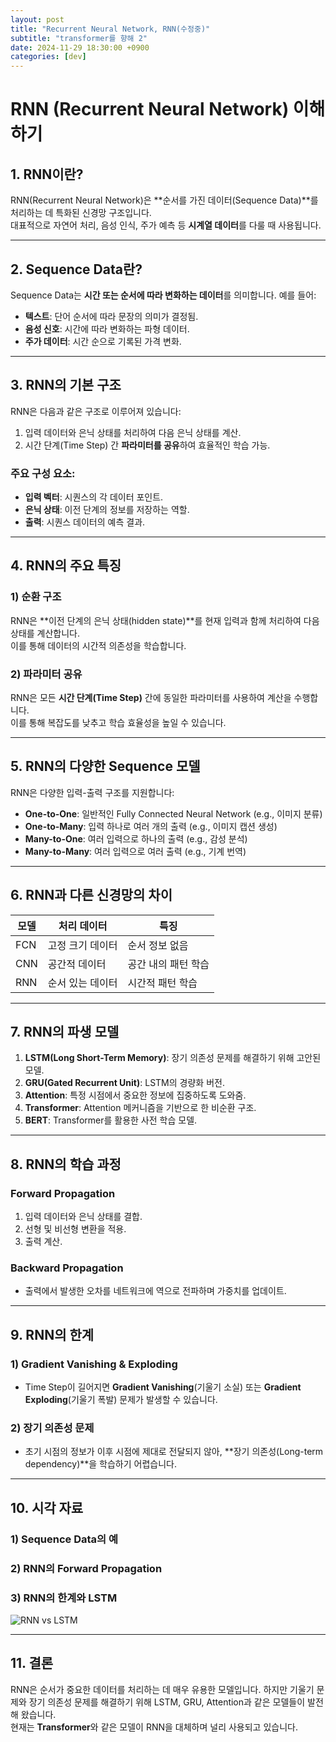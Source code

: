 ```yaml
---
layout: post
title: "Recurrent Neural Network, RNN(수정중)"
subtitle: "transformer를 향해 2"
date: 2024-11-29 18:30:00 +0900
categories: [dev]
---
```


# RNN (Recurrent Neural Network) 이해하기

## 1. RNN이란?

RNN(Recurrent Neural Network)은 **순서를 가진 데이터(Sequence Data)**를 처리하는 데 특화된 신경망 구조입니다.  
대표적으로 자연어 처리, 음성 인식, 주가 예측 등 **시계열 데이터**를 다룰 때 사용됩니다.

---

## 2. Sequence Data란?
Sequence Data는 **시간 또는 순서에 따라 변화하는 데이터**를 의미합니다. 예를 들어:
- **텍스트**: 단어 순서에 따라 문장의 의미가 결정됨.
- **음성 신호**: 시간에 따라 변화하는 파형 데이터.
- **주가 데이터**: 시간 순으로 기록된 가격 변화.

---

## 3. RNN의 기본 구조

RNN은 다음과 같은 구조로 이루어져 있습니다:
1. 입력 데이터와 은닉 상태를 처리하여 다음 은닉 상태를 계산.
2. 시간 단계(Time Step) 간 **파라미터를 공유**하여 효율적인 학습 가능.

### 주요 구성 요소:
- **입력 벡터**: 시퀀스의 각 데이터 포인트.
- **은닉 상태**: 이전 단계의 정보를 저장하는 역할.
- **출력**: 시퀀스 데이터의 예측 결과.


---

## 4. RNN의 주요 특징

### 1) 순환 구조
RNN은 **이전 단계의 은닉 상태(hidden state)**를 현재 입력과 함께 처리하여 다음 상태를 계산합니다.  
이를 통해 데이터의 시간적 의존성을 학습합니다.

### 2) 파라미터 공유
RNN은 모든 **시간 단계(Time Step)** 간에 동일한 파라미터를 사용하여 계산을 수행합니다.  
이를 통해 복잡도를 낮추고 학습 효율성을 높일 수 있습니다.

---

## 5. RNN의 다양한 Sequence 모델
RNN은 다양한 입력-출력 구조를 지원합니다:

- **One-to-One**: 일반적인 Fully Connected Neural Network (e.g., 이미지 분류)
- **One-to-Many**: 입력 하나로 여러 개의 출력 (e.g., 이미지 캡션 생성)
- **Many-to-One**: 여러 입력으로 하나의 출력 (e.g., 감성 분석)
- **Many-to-Many**: 여러 입력으로 여러 출력 (e.g., 기계 번역)

---

## 6. RNN과 다른 신경망의 차이

| 모델 | 처리 데이터 | 특징 |
|------|-------------|------|
| FCN  | 고정 크기 데이터 | 순서 정보 없음 |
| CNN  | 공간적 데이터 | 공간 내의 패턴 학습 |
| RNN  | 순서 있는 데이터 | 시간적 패턴 학습 |

---

## 7. RNN의 파생 모델
1. **LSTM(Long Short-Term Memory)**: 장기 의존성 문제를 해결하기 위해 고안된 모델.
2. **GRU(Gated Recurrent Unit)**: LSTM의 경량화 버전.
3. **Attention**: 특정 시점에서 중요한 정보에 집중하도록 도와줌.
4. **Transformer**: Attention 메커니즘을 기반으로 한 비순환 구조.
5. **BERT**: Transformer를 활용한 사전 학습 모델.

---

## 8. RNN의 학습 과정

### Forward Propagation
1. 입력 데이터와 은닉 상태를 결합.
2. 선형 및 비선형 변환을 적용.
3. 출력 계산.

### Backward Propagation
- 출력에서 발생한 오차를 네트워크에 역으로 전파하며 가중치를 업데이트.

---

## 9. RNN의 한계

### 1) Gradient Vanishing & Exploding
- Time Step이 길어지면 **Gradient Vanishing**(기울기 소실) 또는 **Gradient Exploding**(기울기 폭발) 문제가 발생할 수 있습니다.

### 2) 장기 의존성 문제
- 초기 시점의 정보가 이후 시점에 제대로 전달되지 않아, **장기 의존성(Long-term dependency)**을 학습하기 어렵습니다.

---

## 10. 시각 자료

### 1) Sequence Data의 예

### 2) RNN의 Forward Propagation

### 3) RNN의 한계와 LSTM
![RNN vs LSTM](https://colah.github.io/posts/2015-08-Understanding-LSTMs/img/LSTM3-chain.png)

---

## 11. 결론
RNN은 순서가 중요한 데이터를 처리하는 데 매우 유용한 모델입니다. 하지만 기울기 문제와 장기 의존성 문제를 해결하기 위해 LSTM, GRU, Attention과 같은 모델들이 발전해 왔습니다.  
현재는 **Transformer**와 같은 모델이 RNN을 대체하며 널리 사용되고 있습니다.
